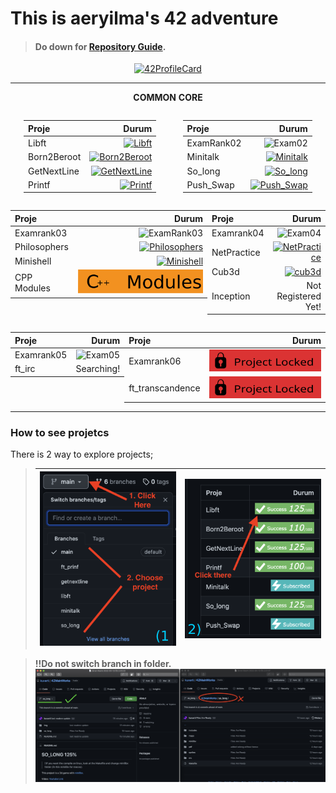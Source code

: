 # **This is aeryilma's 42 adventure**
> #### Do down for [Repository Guide](#how-to-see-projetcs).
<p align="center">
<a href="https://github.com/JaeSeoKim/badge42"><img src="https://badge42.vercel.app/api/v2/cl2clcq4c016009l8uaoijwh3/stats?cursusId=21&coalitionId=233" alt="42ProfileCard"/></a>
</p>

<table width="100%" align="center">
<tr style="display:flex; justify-content:space-around; paddind:0;">
<td colspan="2" style="padding:0; margin:0; text-align:center;">

**COMMON CORE**

</td></tr>
<tr style="display:flex; justify-content:space-around; paddind:0;">
<td style="padding:0; margin:0;">

| Proje | Durum |
| :-	|	-:	|
| Libft | [![Libft](https://badge42.vercel.app/api/v2/cl2clcq4c016009l8uaoijwh3/project/2473081)](https://github.com/kuvarti/42MainWorks/tree/libft)|
| Born2Beroot| [![Born2Beroot](https://badge42.vercel.app/api/v2/cl2clcq4c016009l8uaoijwh3/project/2511701)](https://github.com/kuvarti/42MainWorks/tree/born2beroot)|
| GetNextLine| [![GetNextLine](https://badge42.vercel.app/api/v2/cl2clcq4c016009l8uaoijwh3/project/2510999)](https://github.com/kuvarti/42MainWorks/tree/getnextline)|
| Printf| [![Printf](https://badge42.vercel.app/api/v2/cl2clcq4c016009l8uaoijwh3/project/2511000)](https://github.com/kuvarti/42MainWorks/tree/ft_prinf)|

</td><td style="padding:0; margin:0;">

| Proje | Durum |
| :-	|	-:	|
| ExamRank02| ![Exam02](https://badge42.vercel.app/api/v2/cl2clcq4c016009l8uaoijwh3/project/2587909)|
| Minitalk| [![Minitalk](https://badge42.vercel.app/api/v2/cl2clcq4c016009l8uaoijwh3/project/2556287)](https://github.com/kuvarti/42MainWorks/tree/minitalk)|
| So_long| [![So_long](https://badge42.vercel.app/api/v2/cl2clcq4c016009l8uaoijwh3/project/2538270)](https://github.com/kuvarti/42MainWorks/tree/so_long)|
| Push_Swap| [![Push_Swap](https://badge42.vercel.app/api/v2/cl2clcq4c016009l8uaoijwh3/project/2538179)](https://github.com/kuvarti/42MainWorks/tree/push_swap)|

</td></tr>
<tr style="display:flex; justify-content:space-around; paddind:0;">
<td style="padding:0; margin:0;">

|Proje| Durum|
|:-|-:|
|Examrank03|![ExamRank03](https://badge42.vercel.app/api/v2/cl2clcq4c016009l8uaoijwh3/project/2706749)|
| Philosophers | [![Philosophers](https://badge42.vercel.app/api/v2/cl2clcq4c016009l8uaoijwh3/project/2706478)](https://github.com/kuvarti/42MainWorks/tree/philosophers)|
|Minishell| [![Minishell](https://badge42.vercel.app/api/v2/cl2clcq4c016009l8uaoijwh3/project/2710052)](https://github.com/kuvarti/minishell) |
|CPP Modules|  [![Philosophers](./img/cppmodules.svg)](https://github.com/kuvarti/42MainWorks/tree/cpp-modules)|

</td><td style="padding:0; margin:0;">

|Proje| Durum|
|:-|-:|
|Examrank04| ![Exam04](https://badge42.vercel.app/api/v2/cl2clcq4c016009l8uaoijwh3/project/2933439)|
|NetPractice| [![NetPractice](https://badge42.vercel.app/api/v2/cl2clcq4c016009l8uaoijwh3/project/2925584)](https://github.com/kuvarti/42MainWorks/tree/net-practice)|
|Cub3d| [![cub3d](https://badge42.vercel.app/api/v2/cl2clcq4c016009l8uaoijwh3/project/2927486)](https://github.com/kuvarti/42MainWorks/tree/cub3d) |
|Inception| Not Registered Yet! |

</td></tr>
<tr style="display:flex; justify-content:space-around; paddind:0;">
<td style="padding:0; margin:0;">

|Proje| Durum|
|:-|-:|
| Examrank05 | ![Exam05](https://badge42.vercel.app/api/v2/cl2clcq4c016009l8uaoijwh3/project/3022646) |
| ft_irc | Searching! |

</td><td style="padding:0; margin:0;">

|Proje| Durum|
|:-|-:|
| Examrank06 | ![Locked](./img/locked.svg) |
| ft_transcandence| ![Locked](./img/locked.svg) |

</td></tr>
</table>




### **How to see projetcs**
There is 2 way to explore projects;

>|![](./img/howto.png)|![](./img/howto2.png)|
>|:-|-:|

> **!!Do not switch branch in folder.**
![notto](./img/example.png)

